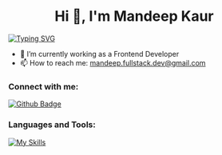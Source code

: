  <h1 align="center">Hi 👋, I'm Mandeep Kaur </h1>

 [![Typing SVG](https://readme-typing-svg.herokuapp.com?font=comfortaa&size=24&pause=1000&color=E9F7E0&width=500&lines=%F0%9F%91%A9%E2%80%8D%F0%9F%92%BB+Frontend+Developer+%7C+%E2%9A%9B%EF%B8%8F+React+Enthusiast+%7C+%F0%9F%8C%90+Tech+Explorer)](https://git.io/typing-svg)
 
- 🔭 I’m currently working as a Frontend Developer
- 📫 How to reach me: mandeep.fullstack.dev@gmail.com

  
### Connect with me:
<div id="badges">
  <a href="https://github.com/mandeep-webdev">
    <img src="https://img.shields.io/badge/Github-white?style=for-the-badge&logo=Github&logoColor=black" alt="Github Badge"/>
  </a>
</div>

### Languages and Tools:
[![My Skills](https://skillicons.dev/icons?i=react,redux,tailwind,nextjs,js,ts,html,css,git)](https://skillicons.dev)







